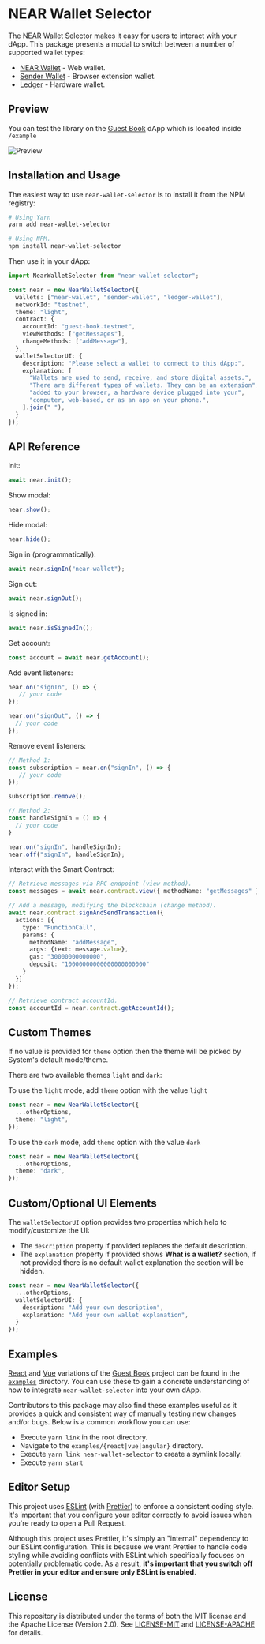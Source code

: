# NEAR Wallet Selector

The NEAR Wallet Selector makes it easy for users to interact with your dApp. This package presents a modal to switch between a number of supported wallet types:

- [NEAR Wallet](https://wallet.near.org/) - Web wallet.
- [Sender Wallet](https://chrome.google.com/webstore/detail/sender-wallet/epapihdplajcdnnkdeiahlgigofloibg) - Browser extension wallet.
- [Ledger](https://www.ledger.com/) - Hardware wallet.


## Preview 
You can test the library on the [Guest Book](https://github.com/near-projects/wallet-selector/tree/dev/example) dApp which is located inside `/example`

![Preview](./src/images/preview-img.PNG)

## Installation and Usage

The easiest way to use `near-wallet-selector` is to install it from the NPM registry:

```bash
# Using Yarn
yarn add near-wallet-selector

# Using NPM.
npm install near-wallet-selector
```

Then use it in your dApp:

```ts
import NearWalletSelector from "near-wallet-selector";

const near = new NearWalletSelector({
  wallets: ["near-wallet", "sender-wallet", "ledger-wallet"],
  networkId: "testnet",
  theme: "light",
  contract: {
    accountId: "guest-book.testnet",
    viewMethods: ["getMessages"],
    changeMethods: ["addMessage"],
  },
  walletSelectorUI: {
    description: "Please select a wallet to connect to this dApp:",
    explanation: [
      "Wallets are used to send, receive, and store digital assets.",
      "There are different types of wallets. They can be an extension",
      "added to your browser, a hardware device plugged into your",
      "computer, web-based, or as an app on your phone.",
    ].join(" "),
  }
});
```

## API Reference

Init:

```ts
await near.init();
```

Show modal:

```ts
near.show();
```

Hide modal:

```ts
near.hide();
```

Sign in (programmatically):

```ts
await near.signIn("near-wallet");
```

Sign out:

```ts
await near.signOut();
```

Is signed in:

```ts
await near.isSignedIn();
```

Get account:

```ts
const account = await near.getAccount();
```

Add event listeners:

```ts
near.on("signIn", () => {
   // your code
});

near.on("signOut", () => {
  // your code
});
```

Remove event listeners:

```ts
// Method 1:
const subscription = near.on("signIn", () => {
   // your code
});

subscription.remove();

// Method 2:
const handleSignIn = () => {
  // your code
}

near.on("signIn", handleSignIn);
near.off("signIn", handleSignIn);
```

Interact with the Smart Contract:

```ts
// Retrieve messages via RPC endpoint (view method).
const messages = await near.contract.view({ methodName: "getMessages" });

// Add a message, modifying the blockchain (change method).
await near.contract.signAndSendTransaction({
  actions: [{
    type: "FunctionCall",
    params: {
      methodName: "addMessage",
      args: {text: message.value},
      gas: "30000000000000",
      deposit: "10000000000000000000000"
    }
  }]
});

// Retrieve contract accountId.
const accountId = near.contract.getAccountId();
```

## Custom Themes

If no value is provided for `theme` option then the theme will be picked by System's default mode/theme.

There are two available themes `light` and `dark`:

To use the `light` mode, add `theme` option with the value `light`

```ts
const near = new NearWalletSelector({
  ...otherOptions,
  theme: "light",
});
```

To use the `dark` mode, add `theme` option with the value `dark`

```ts
const near = new NearWalletSelector({
  ...otherOptions,
  theme: "dark",
});
```
## Custom/Optional UI Elements

The `walletSelectorUI` option provides two properties which help to modify/customize the UI:

- The `description` property if provided replaces the default description.
- The `explanation` property if provided shows **What is a wallet?** section, if not provided there is no default wallet explanation the section will be hidden.

```ts
const near = new NearWalletSelector({
  ...otherOptions,
  walletSelectorUI: {
    description: "Add your own description",
    explanation: "Add your own wallet explanation",
  }
});
```
## Examples

[React](https://reactjs.org/) and [Vue](https://vuejs.org/) variations of the [Guest Book](https://github.com/near-examples/guest-book/) project can be found in the [`examples`](/examples) directory. You can use these to gain a concrete understanding of how to integrate `near-wallet-selector` into your own dApp.

Contributors to this package may also find these examples useful as it provides a quick and consistent way of manually testing new changes and/or bugs. Below is a common workflow you can use:

- Execute `yarn link` in the root directory.
- Navigate to the `examples/{react|vue|angular}` directory.
- Execute `yarn link near-wallet-selector` to create a symlink locally.
- Execute `yarn start`

## Editor Setup

This project uses [ESLint](https://eslint.org/) (with [Prettier](https://prettier.io/)) to enforce a consistent coding style. It's important that you configure your editor correctly to avoid issues when you're ready to open a Pull Request.

Although this project uses Prettier, it's simply an "internal" dependency to our ESLint configuration. This is because we want Prettier to handle code styling while avoiding conflicts with ESLint which specifically focuses on potentially problematic code. As a result, **it's important that you switch off Prettier in your editor and ensure only ESLint is enabled**.

## License

This repository is distributed under the terms of both the MIT license and the Apache License (Version 2.0). See [LICENSE-MIT](LICENSE-MIT) and [LICENSE-APACHE](LICENSE-APACHE) for details.
